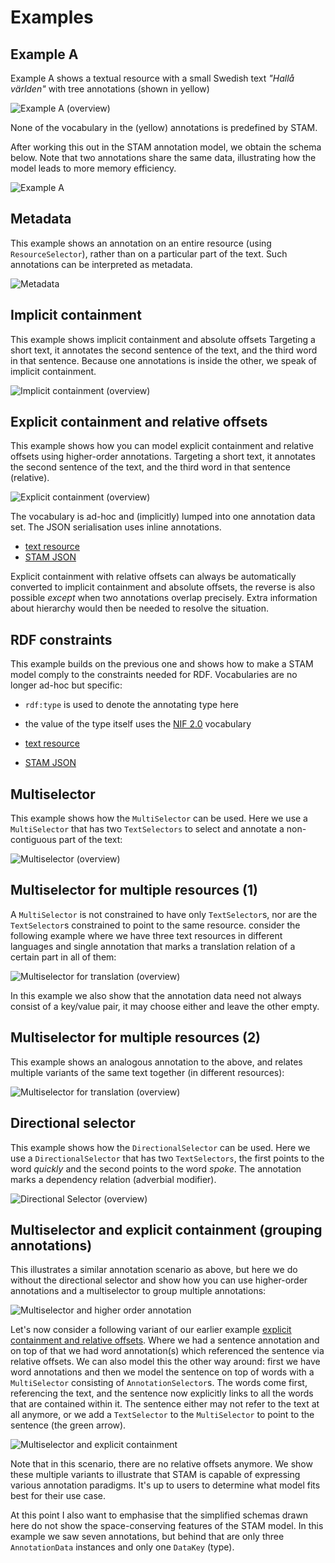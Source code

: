 # Examples

## Example A

Example A shows a textual resource with a small Swedish text *"Hallå världen"* with tree annotations (shown in yellow)

![Example A (overview)](example_a_overview.svg)

None of the vocabulary in the (yellow) annotations is predefined by STAM.

After working this out in the STAM annotation model, we obtain the schema
below. Note that two annotations share the same data, illustrating how the
model leads to more memory efficiency.

![Example A](example_a.png)

## Metadata

This example shows an annotation on an entire resource (using
`ResourceSelector`), rather than on a particular part of the text.
Such annotations can be interpreted as metadata.

![Metadata](metadata.svg)

## Implicit containment

This example shows implicit containment and absolute offsets Targeting a short
text, it annotates the second sentence of the text, and the third word in that
sentence. Because one annotations is inside the other, we speak of implicit
containment.

![Implicit containment (overview)](implicit_containment_overview.svg)

## Explicit containment and relative offsets

This example shows how you can model explicit containment and relative offsets
using higher-order annotations. Targeting a short text, it annotates the second
sentence of the text, and the third word in that sentence (relative).

![Explicit containment (overview)](explicit_containment_overview.svg)

The vocabulary is ad-hoc and (implicitly) lumped into one
annotation data set. The JSON serialisation uses inline annotations.

* [text resource](explicit_containment.txt)
* [STAM JSON](explicit_containment.json)

Explicit containment with relative offsets can always be automatically
converted to implicit containment and absolute offsets, the reverse is
also possible *except* when two annotations overlap
precisely. Extra information about hierarchy would then be needed to resolve
the situation.

## RDF constraints

This example builds on the previous one and shows how to make a STAM model
comply to the constraints needed for RDF. Vocabularies are no longer ad-hoc but
specific:

* `rdf:type` is used to denote the annotating type here
* the value of the type itself uses the [NIF 2.0](https://persistence.uni-leipzig.org/nlp2rdf/) vocabulary

* [text resource](explicit_containment.txt)
* [STAM JSON](explicit_containment_rdf.json)

## Multiselector

This example shows how the ``MultiSelector`` can be used. Here we use a ``MultiSelector`` that has two ``TextSelectors`` to
select and annotate a non-contiguous part of the text:

![Multiselector (overview)](multiselector.svg)

## Multiselector for multiple resources (1)

A `MultiSelector` is not constrained to have only `TextSelector`s, nor are the
`TextSelector`s constrained to point to the same resource. consider the
following example where we have three text resources in different languages and
single annotation that marks a translation relation of a certain part in all of them:

![Multiselector for translation (overview)](multiselector_translation.svg)

In this example we also show that the annotation data need not always consist of a key/value pair, it may choose either and leave the other empty.

## Multiselector for multiple resources (2)

This example shows an analogous annotation to the above, and relates multiple variants of the same text together (in different resources):

![Multiselector for translation (overview)](multiselector_xlit.svg)

## Directional selector

This example shows how the ``DirectionalSelector`` can be used. Here we use a
``DirectionalSelector`` that has two ``TextSelectors``, the first points to the
word *quickly* and the second points to the word *spoke*. The annotation marks
a dependency relation (adverbial modifier).

![Directional Selector (overview)](directionalselector.svg)

## Multiselector and explicit containment (grouping annotations)

This illustrates a similar annotation scenario as above, but here we do without
the directional selector and show how you can use higher-order annotations and
a multiselector to group multiple annotations:

![Multiselector and higher order annotation](higher_order_annotation.svg)

Let's now consider a following variant of our earlier example [explicit
containment and relative offsets](#explicit_contaiment_and_relative_offsets).
Where we had a sentence annotation and on top of that we had word annotation(s)
which referenced the sentence via relative offsets. We can also model this the
other way around: first we have word annotations and then we model the sentence
on top of words with a `MultiSelector` consisting of `AnnotationSelector`s. The words come first, referencing the
text, and the sentence now explicitly links to all the words that are contained
within it. The sentence either may not refer to the text at all anymore, or we add a `TextSelector` to the `MultiSelector` to point to the sentence (the green arrow).

![Multiselector and explicit containment](explicit_containment_multiselector.svg)

Note that in this scenario, there are no relative offsets anymore. We show
these multiple variants to illustrate that STAM is capable of expressing
various annotation paradigms. It's up to users to determine what model fits
best for their use case.

At this point I also want to emphasise that the simplified schemas drawn here
do not show the space-conserving features of the STAM model. In this example we
saw seven annotations, but behind that are only three `AnnotationData`
instances and only one `DataKey` (type).










